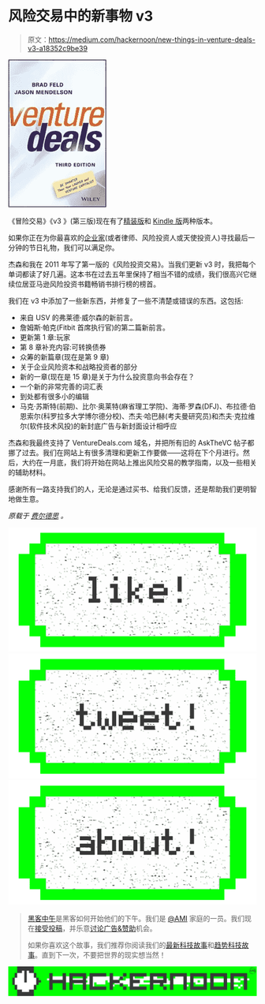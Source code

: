 # 风险交易中的新事物 v3

> 原文：<https://medium.com/hackernoon/new-things-in-venture-deals-v3-a18352c9be39>

![](img/2c499e3bed40acb50162b26d1d0aa6c1.png)

《冒险交易》《v3 》(第三版)现在有了[精装版](http://amzn.to/2h3Zkt7)和 [Kindle 版](http://amzn.to/2i8IerZ)两种版本。

如果你正在为你最喜欢的[企业家](https://hackernoon.com/tagged/entrepreneur)(或者律师、风险投资人或天使投资人)寻找最后一分钟的节日礼物，我们可以满足你。

杰森和我在 2011 年写了第一版的《风险投资交易》。当我们更新 v3 时，我把每个单词都读了好几遍。这本书在过去五年里保持了相当不错的成绩，我们很高兴它继续位居亚马逊风险投资书籍畅销书排行榜的榜首。

我们在 v3 中添加了一些新东西，并修复了一些不清楚或错误的东西。这包括:

*   来自 USV 的弗莱德·威尔森的新前言。
*   詹姆斯·帕克(Fitbit 首席执行官)的第二篇新前言。
*   更新第 1 章:玩家
*   第 8 章补充内容:可转换债券
*   众筹的新篇章(现在是第 9 章)
*   关于企业风险资本和战略投资者的部分
*   新的一章(现在是 15 章)是关于为什么投资意向书会存在？
*   一个新的非常完善的词汇表
*   到处都有很多小的编辑
*   马克·苏斯特(前期)、比尔·奥莱特(麻省理工学院)、海蒂·罗森(DFJ)、布拉德·伯恩索尔(科罗拉多大学博尔德分校)、杰夫·哈巴赫(考夫曼研究员)和杰夫·克拉维尔(软件技术风投)的新封底广告与新封面设计相呼应

杰森和我最终支持了 VentureDeals.com 域名，并把所有旧的 AskTheVC 帖子都挪了过去。我们在网站上有很多清理和更新工作要做——这将在下个月进行。然后，大约在一月底，我们将开始在网站上推出风险交易的教学指南，以及一些相关的辅助材料。

感谢所有一路支持我们的人，无论是通过买书、给我们反馈，还是帮助我们更明智地做生意。

*原载于* [*费尔德思*](http://www.feld.com/archives/2016/12/new-things-venture-deals-v3.html) *。*

[![](img/50ef4044ecd4e250b5d50f368b775d38.png)](http://bit.ly/HackernoonFB)[![](img/979d9a46439d5aebbdcdca574e21dc81.png)](https://goo.gl/k7XYbx)[![](img/2930ba6bd2c12218fdbbf7e02c8746ff.png)](https://goo.gl/4ofytp)

> [黑客中午](http://bit.ly/Hackernoon)是黑客如何开始他们的下午。我们是 [@AMI](http://bit.ly/atAMIatAMI) 家庭的一员。我们现在[接受投稿](http://bit.ly/hackernoonsubmission)，并乐意[讨论广告&赞助](mailto:partners@amipublications.com)机会。
> 
> 如果你喜欢这个故事，我们推荐你阅读我们的[最新科技故事](http://bit.ly/hackernoonlatestt)和[趋势科技故事](https://hackernoon.com/trending)。直到下一次，不要把世界的现实想当然！

![](img/be0ca55ba73a573dce11effb2ee80d56.png)